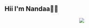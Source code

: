 ## Hii I'm Nandaa👋🏻
<div align=center>
  <img src="https://github-production-user-asset-6210df.s3.amazonaws.com/133217309/397941233-8dd5114c-a5a5-4101-8371-6c61143eda1f.gif?X-Amz-Algorithm=AWS4-HMAC-SHA256&X-Amz-Credential=AKIAVCODYLSA53PQK4ZA%2F20241221%2Fus-east-1%2Fs3%2Faws4_request&X-Amz-Date=20241221T172058Z&X-Amz-Expires=300&X-Amz-Signature=da06206764a7b0e0fd5337b5c54113a2b3d1a8134a017953f27e4ed5e955b49f&X-Amz-SignedHeaders=host">
</div>
